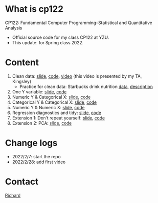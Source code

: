 # What is cp122

CP122: Fundamental Computer Programming–Statistical and Quantitative Analysis​

- Official source code for my class CP122 at YZU.
- This update: for Spring class 2022.

# Content
1. Clean data: [slide](slide/01_clean.pdf), [code](01_clean.Rmd), [video](https://youtu.be/ov4UTr6S2qA) (this video is presented by my TA, Kingsley)
    - Practice for clean data: Starbucks drink nutrition [data](data/raw/starbucks-nutrition.xlsx), [description](slide/starbucks-nutrition-description.docx)
1. One Y variable: [slide](slide/02_test01_oneY.pdf), [code](02_test01_oneY.Rmd)
1. Numeric Y & Categorical X: [slide](slide/03_test02_numYcatX.pdf), [code](03_test02_numYcatX.Rmd)
1. Categorical Y & Categorical X: [slide](slide/04_test03_catYcatX.pdf), [code](04_test03_catYcatX.Rmd)
1. Numeric Y & Numeric X: [slide](slide/05_test04a_numYnumX.pdf), [code](05_test04a_numYnumX.Rmd)
1. Regression diagnostics and tidy: [slide](slide/06_test04b_reg_diagnostics_tidy.pdf), [code](06_test04b_reg_diagnostics_tidy.Rmd)
1. Extension 1: Don't repeat yourself: [slide](), [code]()
1. Extension 2: PCA: [slide](), [code]()

# Change logs

- 2022/2/7: start the repo
- 2022/2/28: add first video

# Contact

[Richard](http://www.cm.yzu.edu.tw/EN/Page/Teacher.aspx?ID=buidiengiau)
